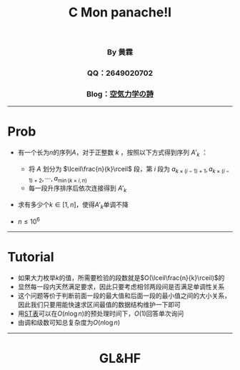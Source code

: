 <!-- page_number: true -->


# <center>C 	Mon panache!Ⅰ</center>

<br/>

### <center>By 黄霖 </center>

### <center>QQ：2649020702</center>

### <center>Blog：[空気力学の詩](https://www.cnblogs.com/cjjsb)</center>

---

# Prob

- 有一个长为$n$的序列$A$，对于正整数 $k$ ，按照以下方式得到序列 $A'_k$ ：
	- 将 $A$ 划分为 $\lceil\frac{n}{k}\rceil$ 段，第 $i$ 段为 $a_{k\times (i-1)+1},a_{k\times (i-1)+2},\cdots,a_{\min(k\times i,n)}$ 
	- 每一段升序排序后依次连接得到 $A'_k$

- 求有多少个$k\in[1,n]$，使得$A'_k$单调不降
- $n\le 10^6$
---

# Tutorial

- 如果大力枚举$k$的值，所需要检验的段数就是$O(\lceil\frac{n}{k}\rceil)$的
- 显然每一段内天然满足要求，因此只要考虑相邻两段间是否满足单调性关系
- 这个问题等价于判断前面一段的最大值和后面一段的最小值之间的大小关系，因此我们只要用能快速求区间最值的数据结构维护一下即可
- 用[ST表](https://oi-wiki.org/ds/sparse-table/)可以在$O(n\log n)$的预处理时间下，$O(1)$回答单次询问
- 由调和级数可知总复杂度为$O(n\log n)$

---
# <center>GL&HF</center>